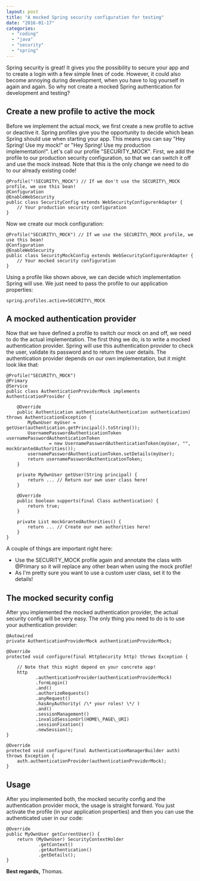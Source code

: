 ```yaml
---
layout: post
title: "A mocked Spring security configuration for testing"
date: "2016-01-17"
categories: 
  - "coding"
  - "java"
  - "security"
  - "spring"
---
```


Spring security is great! It gives you the possibility to secure your app and to create a login with a few simple lines of code. However, it could also become annoying during development, when you have to log yourself in again and again. So why not create a mocked Spring authentication for development and testing?

## Create a new profile to active the mock

Before we implement the actual mock, we first create a new profile to active or deactive it. Spring profiles give you the opportunity to decide which bean Spring should use when starting your app. This means you can say "Hey Spring! Use my mock!" or "Hey Spring! Use my production implementation!". Let's call our profile "SECURITY\_MOCK". First, we add the profile to our production security configuration, so that we can switch it off and use the mock instead. Note that this is the only change we need to do to our already existing code!

    @Profile("!SECURITY\_MOCK") // If we don't use the SECURITY\_MOCK profile, we use this bean!
    @Configuration
    @EnableWebSecurity
    public class SecurityConfig extends WebSecurityConfigurerAdapter {
        // Your production security configuration
    }

Now we create our mock configuration:

    @Profile("SECURITY\_MOCK") // If we use the SECURITY\_MOCK profile, we use this bean!
    @Configuration
    @EnableWebSecurity
    public class SecurityMockConfig extends WebSecurityConfigurerAdapter {
        // Your mocked security configuration
    }

Using a profile like shown above, we can decide which implementation Spring will use. We just need to pass the profile to our application properties:

    spring.profiles.active=SECURITY\_MOCK

## A mocked authentication provider

Now that we have defined a profile to switch our mock on and off, we need to do the actual implementation. The first thing we do, is to write a mocked authentication provider. Spring will use this authentication provider to check the user, validate its password and to return the user details. The authentication provider depends on our own implementation, but it might look like that:

    @Profile("SECURITY\_MOCK")
    @Primary
    @Service
    public class AuthenticationProviderMock implements AuthenticationProvider {
    
        @Override
        public Authentication authenticate(Authentication authentication) throws AuthenticationException {
            MyOwnUser myUser = getUser(authentication.getPrincipal().toString());
            UsernamePasswordAuthenticationToken usernamePasswordAuthenticationToken
                    = new UsernamePasswordAuthenticationToken(myUser, "", mockGrantedAuthorities());
            usernamePasswordAuthenticationToken.setDetails(myUser);
            return usernamePasswordAuthenticationToken;
        }
    
        private MyOwnUser getUser(String principal) {
            return ... // Return our own user class here!
        }
    
        @Override
        public boolean supports(final Class authentication) {
            return true;
        }
    
        private List mockGrantedAuthorities() {
            return ... // Create our own authorities here!
        }
    } 

A couple of things are important right here:

- Use the SECURITY\_MOCK profile again and annotate the class with @Primary so it will replace any other bean when using the mock profile!
- As I'm pretty sure you want to use a custom user class, set it to the details!

## The mocked security config

After you implemented the mocked authentication provider, the actual security config will be very easy. The only thing you need to do is to use your authentication provider:

    @Autowired
    private AuthenticationProviderMock authenticationProviderMock;
    
    @Override
    protected void configure(final HttpSecurity http) throws Exception {
    
        // Note that this might depend on your concrete app!
        http
               .authenticationProvider(authenticationProviderMock)
               .formLogin()
               .and()
               .authorizeRequests()
               .anyRequest()
               .hasAnyAuthority( /\* your roles! \*/ )
               .and()
               .sessionManagement()
               .invalidSessionUrl(HOME\_PAGE\_URI)
               .sessionFixation()
               .newSession();
    }
    
    @Override
    protected void configure(final AuthenticationManagerBuilder auth) throws Exception {
        auth.authenticationProvider(authenticationProviderMock);
    }

## Usage

After you implemented both, the mocked security config and the authentication provider mock, the usage is straight forward. You just activate the profile (in your application properties) and then you can use the authenticated user in our code:

    @Override
    public MyOwnUser getCurrentUser() {
        return (MyOwnUser) SecurityContextHolder
                .getContext()
                .getAuthentication()
                .getDetails();
    }

**Best regards,** Thomas.
